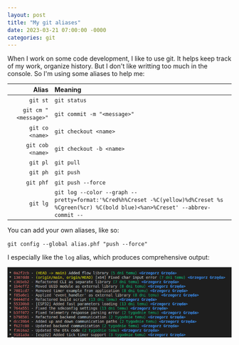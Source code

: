 ```yaml
---
layout: post
title: "My git aliases"
date: 2023-03-21 07:00:00 -0000
categories: git
---
```


When I work on some code development, I like to use git. It helps keep track of my work, organize history.
But I don't like writting too much in the console. So I'm using some aliases to help me:

|Alias|Meaning|
|-------:|:-------|
|`git st`|`git status`|
|`git cm "<message>"`|`git commit -m "<message>"`|
|`git co <name>`|`git checkout <name>`|
|`git cob <name>`|`git checkout -b <name>`|
|`git pl`|`git pull`|
|`git ph`|`git push`|
|`git phf`|`git push --force`|
|`git lg`|`git log --color --graph --pretty=format:'%Cred%h%Creset -%C(yellow)%d%Creset %s %Cgreen(%cr) %C(bold blue)<%an>%Creset' --abbrev-commit --`|

You can add your own aliases, like so:
```
git config --global alias.phf "push --force"
```

I especially like the `log` alias, which produces comprehensive output:

![Sample git lg output](/assets/images/sample_git_lg_output.png)
